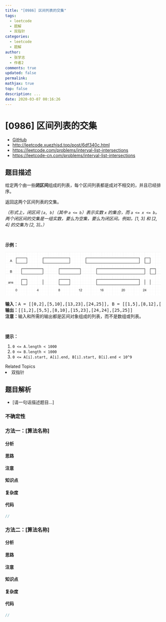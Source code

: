```yaml
---
title: "[0986] 区间列表的交集"
tags:
  - leetcode
  - 题解
  - 双指针
categories:
  - leetcode
  - 题解
author:
  - 张学志
  - 作者2
comments: true
updated: false
permalink:
mathjax: true
top: false
description: ...
date: 2020-03-07 00:16:26
---
```



# [0986] 区间列表的交集
* [GitHub](https://github.com/algoboy101/LeetCodeCrowdsource/tree/master/_posts/QA/%5B0986%5D%20%E5%8C%BA%E9%97%B4%E5%88%97%E8%A1%A8%E7%9A%84%E4%BA%A4%E9%9B%86.md)
* http://leetcode.xuezhisd.top/post/6df340c.html
* https://leetcode.com/problems/interval-list-intersections
* https://leetcode-cn.com/problems/interval-list-intersections


## 题目描述

<p>给定两个由一些<strong>闭区间</strong>组成的列表，每个区间列表都是成对不相交的，并且已经排序。</p>

<p>返回这两个区间列表的交集。</p>

<p><em>（形式上，闭区间&nbsp;<code>[a, b]</code>（其中&nbsp;<code>a &lt;= b</code>）表示实数&nbsp;<code>x</code>&nbsp;的集合，而&nbsp;<code>a &lt;= x &lt;= b</code>。两个闭区间的交集是一组实数，要么为空集，要么为闭区间。例如，[1, 3] 和 [2, 4] 的交集为 [2, 3]。）</em></p>

<p>&nbsp;</p>

<p><strong>示例：</strong></p>

<p><strong><img alt="" src="https://raw.githubusercontent.com/algoboy101/LeetCodeCrowdsource/master/imgs/interval1.png" style="height: 140px; width: 506px;"></strong></p>

<pre><strong>输入：</strong>A = [[0,2],[5,10],[13,23],[24,25]], B = [[1,5],[8,12],[15,24],[25,26]]
<strong>输出：</strong>[[1,2],[5,5],[8,10],[15,23],[24,24],[25,25]]
<strong>注意：</strong>输入和所需的输出都是区间对象组成的列表，而不是数组或列表。
</pre>

<p>&nbsp;</p>

<p><strong>提示：</strong></p>

<ol>
	<li><code>0 &lt;= A.length &lt; 1000</code></li>
	<li><code>0 &lt;= B.length &lt; 1000</code></li>
	<li><code>0 &lt;= A[i].start, A[i].end, B[i].start, B[i].end &lt; 10^9</code></li>
</ol>
<div><div>Related Topics</div><div><li>双指针</li></div></div>


## 题目解析
* [请一句话描述题目...]

### 不确定性


### 方法一：[算法名称]

#### 分析

#### 思路

#### 注意

#### 知识点

#### 复杂度

#### 代码

```cpp
//
```


### 方法二：[算法名称]

#### 分析

#### 思路

#### 注意

#### 知识点

#### 复杂度

#### 代码

```cpp
//
```


